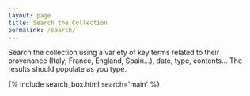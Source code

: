 ```yaml
---
layout: page
title: Search the Collection
permalink: /search/
---
```


Search the collection using a variety of key terms related to their provenance (Italy, France, England, Spain...), date, type, contents... The results should populate as you type.

{% include search_box.html search='main' %}
